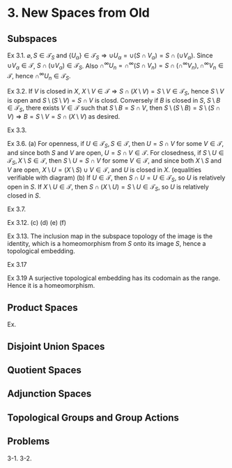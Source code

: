 # 3. New Spaces from Old
## Subspaces
Ex 3.1. $\varnothing, S\in \mathscr T_S$ and $\{U_\alpha\}\in\mathscr T_S\Longrightarrow \cup U_\alpha=\cup (S\cap V_\alpha)=S\cap(\cup V_\alpha)$. Since $\cup V_\alpha\in \mathscr T$, $S\cap(\cup V_\alpha)\in \mathscr T_S$. Also $\cap^\infty U_n=\cap^\infty (S\cap V_n)=S\cap(\cap^\infty V_n), \cap^\infty V_n\in \mathscr T$, hence $\cap^\infty U_n \in \mathscr T_S$.

Ex 3.2. If $V$ is closed in $X$, $X\setminus V\in\mathscr T\Longrightarrow S\cap (X\setminus V)=S\setminus V\in\mathscr T_S$, hence $S\setminus V$ is open and $S\setminus (S\setminus V)=S\cap V$ is closd. Conversely if $B$ is closed in $S$, $S\setminus B\in\mathscr T_S$, there exists $V\in\mathscr T$ such that $S\setminus B=S\cap V$, then $S\setminus (S\setminus B)=S\setminus (S\cap V)\Longrightarrow B=S\setminus V=S\cap (X\setminus V)$ as desired.

Ex 3.3.



Ex 3.6.
(a) For openness, if $U\in\mathscr T_S, S\in\mathscr T$, then $U=S\cap V$ for some $V\in\mathscr T$, and since both $S$ and $V$ are open, $U=S\cap V\in \mathscr T$. For closedness, if $S\setminus U\in\mathscr T_S, X\setminus S\in\mathscr T$, then $S\setminus U=S\cap V$ for some $V\in\mathscr T$, and since both $X\setminus S$ and $V$ are open, $X\setminus U=(X\setminus S)\cup V\in \mathscr T$, and $U$ is closed in $X$. (equalities verifiable with diagram)
(b) If $U\in\mathscr T$, then $S\cap U=U\in \mathscr T_S$, so $U$ is relatively open in $S$. If $X\setminus U\in\mathscr T$, then $S\cap (X\setminus U)=S\setminus U\in \mathscr T_S$, so $U$ is relatively closed in $S$.

Ex 3.7.

Ex 3.12.
(c)
(d)
(e)
(f)

Ex 3.13. The inclusion map in the subspace topology of the image is the identity, which is a homeomorphism from $S$ onto its image $S$, hence a topological embedding.

Ex 3.17

Ex 3.19 A surjective topological embedding has its codomain as the range. Hence it is a homeomorphism.


## Product Spaces

Ex.

## Disjoint Union Spaces
## Quotient Spaces
## Adjunction Spaces
## Topological Groups and Group Actions
## Problems

3-1.
3-2.
